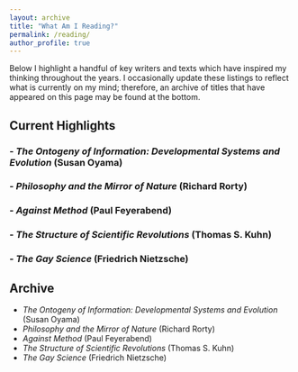 ```yaml
---
layout: archive
title: "What Am I Reading?"
permalink: /reading/
author_profile: true
---
```


Below I highlight a handful of key writers and texts which have inspired my thinking throughout the years. I occasionally update these listings to reflect what is currently on my mind; therefore, an archive of titles that have appeared on this page may be found at the bottom.

## Current Highlights

### - *The Ontogeny of Information: Developmental Systems and Evolution* (Susan Oyama)
### - *Philosophy and the Mirror of Nature* (Richard Rorty)
### - *Against Method* (Paul Feyerabend)
### - *The Structure of Scientific Revolutions* (Thomas S. Kuhn)
### - *The Gay Science* (Friedrich Nietzsche)

## Archive

- *The Ontogeny of Information: Developmental Systems and Evolution* (Susan Oyama)
- *Philosophy and the Mirror of Nature* (Richard Rorty)
- *Against Method* (Paul Feyerabend)
- *The Structure of Scientific Revolutions* (Thomas S. Kuhn)
- *The Gay Science* (Friedrich Nietzsche)